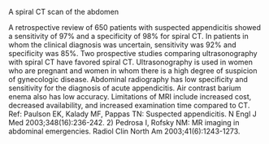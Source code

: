 A spiral CT scan of the abdomen

A retrospective review of 650 patients with suspected appendicitis showed a sensitivity of 97% and a specificity of 98% for spiral CT. In patients in whom the clinical diagnosis was uncertain, sensitivity was 92% and specificity was 85%. Two prospective studies comparing ultrasonography with spiral CT have favored spiral CT. Ultrasonography is used in women who are pregnant and women in whom there is a high degree of suspicion of gynecologic disease. Abdominal radiography has low specificity and sensitivity for the diagnosis of acute appendicitis. Air contrast barium enema also has low accuracy. Limitations of MRI include increased cost, decreased availability, and increased examination time compared to CT. Ref: Paulson EK, Kalady MF, Pappas TN: Suspected appendicitis. N Engl J Med 2003;348(16):236-242. 2) Pedrosa I, Rofsky NM: MR imaging in abdominal emergencies. Radiol Clin North Am 2003;41(6):1243-1273.